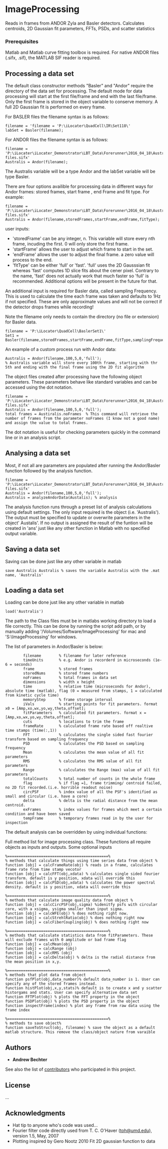 # ImageProcessing
Reads in frames from ANDOR Zyla and Basler detectors. Calculates centroids, 2D Gaussian fit parameters, FFTs, PSDs, and scatter statistics

### Prerequisites
Matlab and Matlab curve fitting toolbox is required. 
For native ANDOR files (.sifx, .sif), the MATLAB SIF reader is required.

## Processing a data set

The default class constructor methods "Basler" and "Andor" require the directory of the data set for processing. The default mode for data processing will start at the first file/frame and end with the last file/frame. Only the first frame is stored in the object variable to conserve memory. A full 2D Gaussian fit is performed on every frame. 

For BASLER files the filename syntax is as follows:
```
filename = 'filename = 'P:\iLocater\QuadCell\IR\Set118\'
labSet = Basler(filename);
```
For ANDOR files the filename syntax is as follows:
```
filename = 'P:\iLocater\iLocater_Demonstrator\LBT_Data\Forerunner\2016_04_18\Australis\Australis_1\Spooled files.sifx'
Australis = Andor(filename);
```
The Australis variable will be a type Andor and the labSet variable will be type Basler. 

There are four options availible for processing data in different ways for Andor frames: stored frames, start frame , end Frame and fit type. For example:

```
filename = 'P:\iLocater\iLocater_Demonstrator\LBT_Data\Forerunner\2016_04_18\Australis\Australis_1\Spooled files.sifx'
Australis = Andor(filename,storedFrames,startFrame,endFrame,fitType);
```

user inputs:
- 'storedFrame' can be any integer, n. This variable will store every nth frame, incuding the first. 0 will only store the first frame.
- 'startFrame' allows the user to adjust which frame to start in the set. 
- 'endFrame' allows the user to adjust the final frame. a zero value will process to the end. 
- 'fitType' can be either 'full' or 'fast'. 'full' uses the 2D Gausssian fit whereas 'fast' computes 1D slice fits about the cener pixel. Contrary to the name, 'fast' does not actually work that much faster so 'full' is recommended. Additional options will be present in the future for that. 

An additional input is required for Basler data, called sampling Frequency. This is used to calculate the time each frame was taken and defaults to 1Hz if not specified. These are only approximate values and will not be correct if the detector drops frames while recording!

Note the filename only needs to contain the directory (no file or extension) for Basler data. 

```
filename = 'P:\iLocater\QuadCell\BaslerSet1\'
Set1 = Basler(filename,storedFrames,startFrame,endFrame,fitType,samplingFrequency);
```

An example of a custom process run with Andor data:

```
Australis = Andor(filename,100,5,0,'full'); 
% Australis variable will store every 100th frame, starting with thr 5th and ending with the final frame using the 2D fit algorithm
```
The object files created after processing have the following object parameters. These parameters behave like standard variables and can be accessed using the dot notation. 

```
filename = 'P:\iLocater\iLocater_Demonstrator\LBT_Data\Forerunner\2016_04_18\Australis\Australis_1\Spooled files.sifx'
Australis = Andor(filename,100,5,0,'full'); 
total frames = Austiralis.noFrames  % This command will retrieve the number of frames from the parameter noFrames (I know not a good name) and assign the value to total frames.
```
The dot notation is useful for checking parameters quickly in the command line or in an analysis script. 

## Analysing a data set

Most, if not all are parameters are populated after running the Andor/Basler function followed by the analysis function. 

```
filename = 'P:\iLocater\iLocater_Demonstrator\LBT_Data\Forerunner\2016_04_18\Australis\Australis_1\Spooled files.sifx'
Australis = Andor(filename,100,5,0,'full'); 
Australis = analyzeAndorData(Austalis); % analysis
```
The analysis function runs through a preset list of analysis calculations using default settings. The only input required is the object (i.e. 'Australis'). The output must be specified to update or overwrite parameters in the object' Austalis'. If no output is assigned the result of the funtion will be created in 'ans' just like any other function in Matlab with no specified output variable. 

## Saving a data set

Saving can be done just like any other variable in matlab
```
save Australis Australis % saves the variable Australis with the .mat name, 'Australis'
```

## Loading a data set

Loading can be done just like any other variable in matlab
```
load('Australis') 
```
The path to the Class files must be in matlabs working directory to load a file correctly. This can be done by running the script add path, or by manually adding '/Volumes/Software/ImageProcessing' for mac and 'S:\ImageProcessing' for windows. 


The list of parameters in Andor/Basler is below:

```
        filename        % filename for later reference
        timeUnits       % e.g. Andor is recorderd in microseconds (1e-6 = seconds)
        frame           % stored frames
        storedNums      % stored frame numbers
        noFrames        % total frames in data set
        dimensions      % width x height
        time            % relative time (microseconds for Andor), absolute time (matlab), flag (0 = measured from stamps, 1 = calculated from kinetic cycle time)
        memoryStep      % frame storage interval
        iVals           % starting points for fit parameters. format x0 = [Amp,xo,wx,yo,wy,theta,offset];
        fitParameters   % calculated fit parameters. format x = [Amp,xo,wx,yo,wy,theta,offset];
        cuts            % locations to trim the frame
        frameRate       % calculated frame rate based off realtive time stamps (time(:,1))
        FFT             % calculates the single sided fast fourier transform based on sampling frequency
        PSD             % calculates the PSD based on sampling frequency
        Mean            % calculates the mean value of all fit parameters
        RMS             % calculates the RMS value of all fit parameters
        Range           % calculates the Range (max) value of all fit parameters
        totalCounts     % total number of counts in the whole frame
        flag            % if flag =1, frame trimming/ centroid failed, no 2D fit recorded.(i.e. horrible readout noise)
        circPSF         % index value of all the PSF's identified as small and circular (i.e. have a core)
        delta           % delta is the radial distance from the mean centroid.
        exFrames        % index values for frames which meet a certain condition and have been saved
        tempFrame       % temporary frames read in by the user for inspection

```

The default analysis can be overridden by using individual functions:

Full method list for image processing class. These functions all require objects as inputs and outputs. Some optional inputs 
```
%=============================================%
% methods that calculate things using time series data from object %
function [obj] = calcFrameRate(obj) % reads in a frame, calculates frame rate from time stamp vecotor 
function [obj] = calcFFT(obj,xdata) % calculates single sided fourier transform. default is y position, xdata will override this 
function [obj] = calcPSD(obj,xdata) % calculates the power spectral density. default is y position, xdata will override this

%=============================================%
% methods that calculate image quality data from object %
function [obj] = calcCircPSF(obj,sigma) %idenitfy psfs with circular core, with a xsigma, ysigma smaller than input sigma. 
function [obj] = calcWFE(obj) % does nothing right now.
function [obj] = calcStrehlRatio(obj) % does nothing right now
function [obj] = calcFiberCoupling(obj) % does nothing right now

%=============================================%
% methods that calculate statistics data from fitParameters. These will exclude frames with 0 amplitude or bad frame flag 
function [obj] = calcMean(obj)
function [obj] = calcRange (obj)
function [obj] = calcRMS (obj)
function [obj] = calcDelta(obj) % delta is the radial distance from the mean position in x,y. 

%=============================================%
% methods that plot data from object
function psfPlot(obj,data_number)% default data_number is 1. User can specify any of the stored frames instead.
function histPlot(obj,x,y,stats)% default is to create x and y scatter historgams and stats. User can specify alternative data set
function FFTPlot(obj) % plots the FFT property in the object
function PSDPlot(obj) % plots the PSD property in the object
function inspectFrame(index) % plot any frame from raw data using the frame index

%=============================================%
% methods to save object%
function saveToStruct(obj, filename) % save the object as a default matlab structure. This remove the class/object nature from varaible
```

## Authors
* **Andrew Bechter** 

See also the list of [contributors](https://github.com/your/project/contributors) who participated in this project.

## License

...

## Acknowledgments

* Hat tip to anyone who's code was used...
* Fourier filter code directly used from T. C. O'Haver (toh@umd.edu),  version 1.5, May, 2007 
* Plotting inspired by Gero Nootz 2010 Fit 2D gaussian function to data
